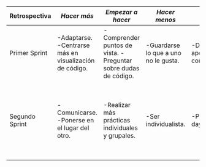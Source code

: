 <!-- # Retrospectivas Sprint 1

+ ### Hacer más:
  + Adaptarse.
  + Centrarse más en visualización de código.

+ ### Empezar a hacer:
  + Comprender puntos de vista.
  + Preguntar sobre dudas de código.

+ ### Hacer menos:
  + Guardarse lo que a uno no le gusta.

+ ### Dejar de hacer:
  + Desestimar aportes sin considerarlos.

+ ### Seguir haciendo:
  + Comunicación.
  + Preguntar antes de hacer un cambio significativo.

# Retrospectivas Sprint 2

+ ### Hacer más:
  + Comunicarse.
  + Ponerse en el lugar del otro.

+ ### Empezar a hacer:
  + Realizar más prácticas individuales y grupales.

+ ### Hacer menos:
  + Ser individualista.

+ ### Dejar de hacer:
  + Posponer daylis, plazos.

+ ### Seguir haciendo:
  + Adaptarse.
  + Centrarse más en visualización de código.
  + Preguntar antes de hacer un cambio significativo. -->


| Retrospectiva | ***Hacer más***  | ***Empezar a hacer*** | ***Hacer menos***  | ***Dejar de hacer*** | ***Seguir haciendo***  | 
| ------------- | ------------- | ------------- | ------------- | ------------- | ------------- |
| Primer Sprint | -Adaptarse.  -Centrarse más en visualización de código. | -Comprender puntos de vista. -Preguntar sobre dudas de código. | -Guardarse lo que a uno no le gusta. | -Desestimar aportes sin considerarlos. | -Comunicarse. -Preguntar antes de hacer un cambio significativo.  |
| Segundo Sprint | -Comunicarse. -Ponerse en el lugar del otro.|  -Realizar más prácticas individuales y grupales. | -Ser individualista. | -Posponer daylis, plazos. | -Adaptarse. -Centrarse más en visualización de código. -Preguntar antes de hacer un cambio significativo. | 
